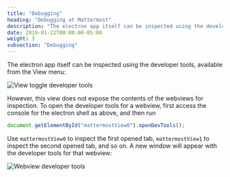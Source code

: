 ```yaml
---
title: "Debugging"
heading: "Debugging at Mattermost"
description: "The electron app itself can be inspected using the developer tools, available from the View menu of Safari."
date: 2019-01-22T00:00:00-05:00
weight: 3
subsection: "Debugging"
---
```


The electron app itself can be inspected using the developer tools, available from the View menu:

![View toggle developer tools](/contribute/desktop/view-toggle-developer-tools.png)

However, this view does not expose the contents of the webviews for inspection. To open the developer tools for a webview, first access the console for the electron shell as above, and then run

```js
document.getElementById("mattermostView0").openDevTools();
```

Use `mattermostView0` to inspect the first opened tab, `mattermostView1` to inspect the second opened tab, and so on. A new window will appear with the developer tools for that webview:

![Webview developer tools](/contribute/desktop/webview-developer-tools.png)
